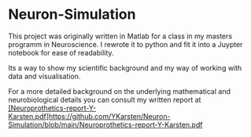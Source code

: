 # Neuron-Simulation

This project was originally written in Matlab for a class in my masters programm in Neuroscience.
I rewrote it to python and fit it into a Juypter notebook for ease of readability.

Its a way to show my scientific background and my way of working with data and visualisation.

For a more detailed background on the underlying mathematical and neurobiological details you can consult my written report at [[Neuroprothetics-report-Y-Karsten.pdf]](https://github.com/YKarsten/Neuron-Simulation/blob/main/Neuroprothetics-report-Y-Karsten.pdf)https://github.com/YKarsten/Neuron-Simulation/blob/main/Neuroprothetics-report-Y-Karsten.pdf
